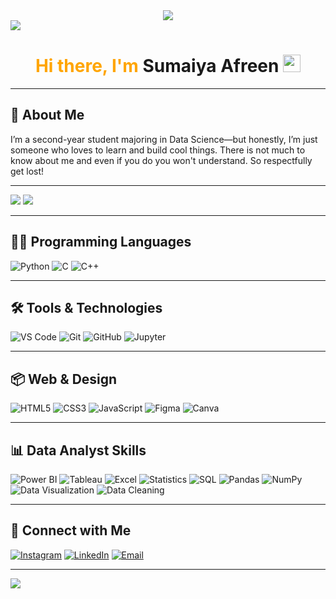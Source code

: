 <!-- Colorful Gradient Wave Header -->
<div align="center">
  <img src="https://capsule-render.vercel.app/api?type=wave&color=gradient&height=150&section=header" />
</div>

<img style="cursor: pointer;" src="/top.svg"/>

<h1 align="center" style="color:orange;">
  Hi there, I'm <a target="_blank">Sumaiya Afreen</a>
  <img src="https://media.giphy.com/media/hvRJCLFzcasrR4ia7z/giphy.gif" width="28px"/>
</h1>

---

## 🚀 About Me

 I’m a second-year student majoring in Data Science—but honestly, I’m just someone who loves to learn and build cool things. There is not much to know about me and even if you do you won't understand. So respectfully get lost!


---

<img src="https://github-readme-stats.vercel.app/api?username=afreensumai64&show_icons=true&theme=radical&hide_border=true&v=2"/>
<img src="https://github-readme-streak-stats.herokuapp.com/?user=afreensumai64&hide_border=true&theme=radical&v=2"/>


---

## 👨‍💻 Programming Languages

![Python](https://img.shields.io/badge/Python-3776AB?style=for-the-badge&logo=python&logoColor=white)
![C](https://img.shields.io/badge/C-00599C?style=for-the-badge&logo=c&logoColor=white)
![C++](https://img.shields.io/badge/C++-00599C?style=for-the-badge&logo=cplusplus&logoColor=white)

---

## 🛠️ Tools & Technologies

![VS Code](https://img.shields.io/badge/VS%20Code-007ACC?style=for-the-badge&logo=visual-studio-code&logoColor=white)
![Git](https://img.shields.io/badge/Git-F05032?style=for-the-badge&logo=git&logoColor=white)
![GitHub](https://img.shields.io/badge/GitHub-181717?style=for-the-badge&logo=github&logoColor=white)
![Jupyter](https://img.shields.io/badge/Jupyter-F37626?style=for-the-badge&logo=jupyter&logoColor=white)

---

## 📦 Web & Design

![HTML5](https://img.shields.io/badge/HTML5-E34F26?style=for-the-badge&logo=html5&logoColor=white)
![CSS3](https://img.shields.io/badge/CSS3-1572B6?style=for-the-badge&logo=css3&logoColor=white)
![JavaScript](https://img.shields.io/badge/JavaScript-F7DF1E?style=for-the-badge&logo=javascript&logoColor=black)
![Figma](https://img.shields.io/badge/Figma-F24E1E?style=for-the-badge&logo=figma&logoColor=white)
![Canva](https://img.shields.io/badge/Canva-00C4CC?style=for-the-badge&logo=canva&logoColor=white)

---

## 📊 Data Analyst Skills

![Power BI](https://img.shields.io/badge/Power%20BI-F2C811?style=for-the-badge&logo=powerbi&logoColor=black)
![Tableau](https://img.shields.io/badge/Tableau-E97627?style=for-the-badge&logo=tableau&logoColor=white)
![Excel](https://img.shields.io/badge/Excel-217346?style=for-the-badge&logo=microsoft-excel&logoColor=white)
![Statistics](https://img.shields.io/badge/Statistics-4B8BBE?style=for-the-badge&logo=python&logoColor=white)
![SQL](https://img.shields.io/badge/SQL-4479A1?style=for-the-badge&logo=postgresql&logoColor=white)
![Pandas](https://img.shields.io/badge/Pandas-150458?style=for-the-badge&logo=pandas&logoColor=white)
![NumPy](https://img.shields.io/badge/NumPy-013243?style=for-the-badge&logo=numpy&logoColor=white)
![Data Visualization](https://img.shields.io/badge/Data%20Visualization-FF6F00?style=for-the-badge&logo=visualstudio&logoColor=white)
![Data Cleaning](https://img.shields.io/badge/Data%20Cleaning-6C3483?style=for-the-badge&logo=python&logoColor=white)

---

## 📍 Connect with Me

[![Instagram](https://img.shields.io/badge/Instagram-E4405F?style=for-the-badge&logo=instagram&logoColor=white)](https://instagram.com/6sm14)
[![LinkedIn](https://img.shields.io/badge/LinkedIn-0A66C2?style=for-the-badge&logo=linkedin&logoColor=white)](https://linkedin.com/in/sumaiya1510)
[![Email](https://img.shields.io/badge/Email-D14836?style=for-the-badge&logo=gmail&logoColor=white)](mailto:afreensumai@email.com)


---

<img src="/bottom.svg"/>
